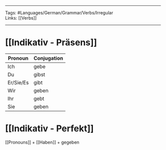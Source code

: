 ___
Tags: #Languages/German/Grammar/Verbs/Irregular  
Links: [[Verbs]]
___
# [[Indikativ - Präsens]]
Pronoun|Conjugation
------------ | ------------
Ich | gebe
Du | gibst
Er/Sie/Es | gibt
Wir | geben
Ihr | gebt
Sie | geben


# [[Indikativ - Perfekt]]
[[Pronouns]] + [[Haben]] + gegeben